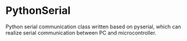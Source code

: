# PythonSerial
Python serial communication class written based on pyserial, which can realize serial communication between PC and microcontroller.

